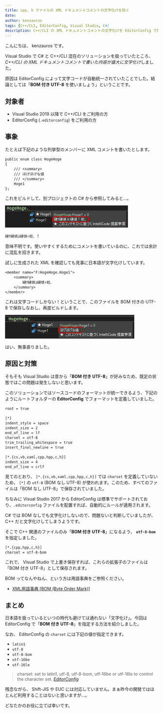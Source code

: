 ```yaml
---
title: cpp, h ファイルの XML ドキュメントコメントの文字化けを防ぐ
date: 
author: kenzauros
tags: [C++/CLI, EditorConfig, Visual Studio, C#]
description: C++/CLI の XML ドキュメントコメントの文字化けを EditorConfig で解消する方法を紹介します。
---
```


こんにちは、 kenzauros です。

Visual Studio で C# と C++/CLI 混在のソリューションを扱っていたところ、 *C++/CLI の XML ドキュメントコメントで書いた内容が盛大に文字化け*しました。

原因は EditorConfig によって文字コードが自動統一されていたことでした。結論としては「**BOM 付き UTF-8** を使いましょう」ということです。

## 対象者

- Visual Studio 2019 以降で C++/CLI をご利用の方
- EditorConfig (`.editorconfig`) をご利用の方

## 事象

たとえば下記のような列挙型のメンバーに XML コメントを書いたとします。

```cpp:title=C++のクラスにコメントを書いた例
public enum class HogeHoge
{
    /// <summary>
    /// ほげほげな値
    /// </summary>
    Hoge1
};
```

これをビルドして、別プロジェクトの C# から参照してみると...。

![文字化けした XML コメント](images/char-corruption.png)

`縺ｻ縺偵⊇縺偵↑蛟､` ！

意味不明です。使いやすくするためにコメントを書いているのに、これでは余計に混乱を招きます。

試しに生成された XML を確認しても見事に日本語が文字化けしています。

```xml:title=生成された.xmlファイル
<member name="F:HogeHoge.Hoge1">
    <summary>
        縺ｻ縺偵⊇縺偵↑蛟､
    </summary>
</member>
```

これは文字コードしかない！ということで、このファイルを BOM 付きの UTF-8 で保存しなおし、再度ビルドします。

![文字化けが直った XML コメント](images/char-corruption-fixed.png)

はい、無事直りました。

## 原因と対策

そもそも Visual Studio は昔から「**BOM 付き UTF-8**」が好みなため、既定の状態ではこの問題は発生しないと思います。

このソリューションではソースコードのフォーマットが統一できるよう、下記のようにルートフォルダーの **EditorConfig** でフォーマットを定義していました。

```ini:title=.editorconfig
root = true

[*]
indent_style = space
indent_size = 2
end_of_line = lf
charset = utf-8
trim_trailing_whitespace = true
insert_final_newline = true

[*.{cs,vb,xaml,cpp,hpp,c,h}]
indent_size = 4
end_of_line = crlf
```

見てのとおり、 `[*.{cs,vb,xaml,cpp,hpp,c,h}]` では `charset` を定義していないため、 `[*]` の `utf-8` (BOM なし UTF-8) が使われます。このため、すべてのファイルは「BOM なし UTF-8」で保存されていました。

ちなみに Visual Studio 2017 から EditorConfig は標準でサポートされており、`.editorconfig` ファイルを配置すれば、自動的にルールが適用されます。

C# では BOM なしでも文字化けしないので、問題ないと判断していましたが、 C++ だと文字化けしてしまうようです。

そこで C++ 関連のファイルのみ「**BOM 付き UTF-8**」になるよう、 **`utf-8-bom`** を指定しました。

```ini:title=.editorconfigに追記したC++用定義
[*.{cpp,hpp,c,h}]
charset = utf-8-bom
```

これで、 Visual Studio で上書き保存すれば、これらの拡張子のファイルは「BOM 付き UTF-8」として保存されます。

BOM ってなんやねん、という方は用語事典をご参照ください。

- [XML用語事典 \[BOM (Byte Order Mark)\]](https://atmarkit.itmedia.co.jp/aig/01xml/bom.html)

## まとめ

日本語を扱っているといつの時代も避けては通れない「文字化け」。今回は EditorConfig で「**BOM 付き UTF-8**」を指定する方法を紹介しました。

なお、 EditorConfig の `charset` には下記の値が指定できます。

- `latin1`
- `utf-8`
- `utf-8-bom`
- `utf-16be`
- `utf-16le`

> charset: set to latin1, utf-8, utf-8-bom, utf-16be or utf-16le to control the character set.
> <cite>[EditorConfig](https://editorconfig.org/)</cite>

残念ながら、 Shift-JIS や EUC には対応していません。まぁ昨今の開発ではほとんど利用することはないと思いますが...。

どなたかのお役に立てば幸いです。

